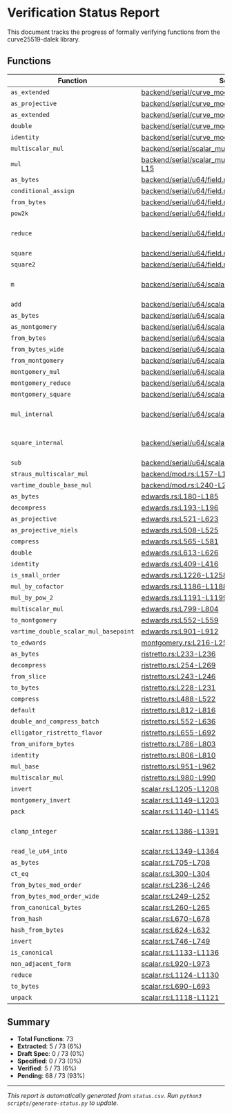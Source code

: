 # Verification Status Report

This document tracks the progress of formally verifying functions from the curve25519-dalek library.

## Functions

| Function | Source | Spec Theorem | Extracted | Verified | Notes |
|----------|--------|--------------|-----------|----------|-------|
| `as_extended` | [backend/serial/curve_models/mod.rs:L364-L372](curve25519-dalek/src/backend/serial/curve_models/mod.rs#L364-L372) | - | ☐ | ☐ |  |
| `as_projective` | [backend/serial/curve_models/mod.rs:L352-L359](curve25519-dalek/src/backend/serial/curve_models/mod.rs#L352-L359) | - | ☐ | ☐ |  |
| `as_extended` | [backend/serial/curve_models/mod.rs:L337-L345](curve25519-dalek/src/backend/serial/curve_models/mod.rs#L337-L345) | - | ☐ | ☐ |  |
| `double` | [backend/serial/curve_models/mod.rs:L380-L397](curve25519-dalek/src/backend/serial/curve_models/mod.rs#L380-L397) | - | ☐ | ☐ |  |
| `identity` | [backend/serial/curve_models/mod.rs:L229-L237](curve25519-dalek/src/backend/serial/curve_models/mod.rs#L229-L237) | - | ☐ | ☐ |  |
| `multiscalar_mul` | [backend/serial/scalar_mul/straus.rs:L1-L47](curve25519-dalek/src/backend/serial/scalar_mul/straus.rs#L1-L47) | - | ☐ | ☐ |  |
| `mul` | [backend/serial/scalar_mul/vartime_double_base.rs:L1-L15](curve25519-dalek/src/backend/serial/scalar_mul/vartime_double_base.rs#L1-L15) | - | ☐ | ☐ |  |
| `as_bytes` | [backend/serial/u64/field.rs:L367-L369](curve25519-dalek/src/backend/serial/u64/field.rs#L367-L369) | - | ☐ | ☐ |  |
| `conditional_assign` | [backend/serial/u64/field.rs:L247-L254](curve25519-dalek/src/backend/serial/u64/field.rs#L247-L254) | - | ☐ | ☐ |  |
| `from_bytes` | [backend/serial/u64/field.rs:L337-L363](curve25519-dalek/src/backend/serial/u64/field.rs#L337-L363) | - | ☐ | ☐ |  |
| `pow2k` | [backend/serial/u64/field.rs:L374-L456](curve25519-dalek/src/backend/serial/u64/field.rs#L374-L456) | - | ☐ | ☐ |  |
| `reduce` | [backend/serial/u64/field.rs:L290-L323](curve25519-dalek/src/backend/serial/u64/field.rs#L290-L323) | [Backend/Serial/U64/Field/FieldElement51/Reduce.lean](Curve25519Dalek/Proofs/Backend/Serial/U64/Field/FieldElement51/Reduce.lean) | ✅ | ✅ | Verified (oliver-butterley) |
| `square` | [backend/serial/u64/field.rs:L561-L561](curve25519-dalek/src/backend/serial/u64/field.rs#L561-L561) | - | ☐ | ☐ |  |
| `square2` | [backend/serial/u64/field.rs:L566-L570](curve25519-dalek/src/backend/serial/u64/field.rs#L566-L570) | - | ☐ | ☐ |  |
| `m` | [backend/serial/u64/scalar.rs:L56-L58](curve25519-dalek/src/backend/serial/u64/scalar.rs#L56-L58) | [Backend/Serial/U64/Scalar/M.lean](Curve25519Dalek/Proofs/Backend/Serial/U64/Scalar/M.lean) | ✅ | ✅ | Verified (oliver-butterley) |
| `add` | [backend/serial/u64/scalar.rs:L159-L174](curve25519-dalek/src/backend/serial/u64/scalar.rs#L159-L174) | - | ☐ | ☐ |  |
| `as_bytes` | [backend/serial/u64/scalar.rs:L119-L158](curve25519-dalek/src/backend/serial/u64/scalar.rs#L119-L158) | - | ☐ | ☐ |  |
| `as_montgomery` | [backend/serial/u64/scalar.rs:L317-L323](curve25519-dalek/src/backend/serial/u64/scalar.rs#L317-L323) | - | ☐ | ☐ |  |
| `from_bytes` | [backend/serial/u64/scalar.rs:L64-L85](curve25519-dalek/src/backend/serial/u64/scalar.rs#L64-L85) | - | ☐ | ☐ |  |
| `from_bytes_wide` | [backend/serial/u64/scalar.rs:L87-L116](curve25519-dalek/src/backend/serial/u64/scalar.rs#L87-L116) | - | ☐ | ☐ |  |
| `from_montgomery` | [backend/serial/u64/scalar.rs:L324-L432](curve25519-dalek/src/backend/serial/u64/scalar.rs#L324-L432) | - | ☐ | ☐ |  |
| `montgomery_mul` | [backend/serial/u64/scalar.rs:L304-L306](curve25519-dalek/src/backend/serial/u64/scalar.rs#L304-L306) | - | ☐ | ☐ |  |
| `montgomery_reduce` | [backend/serial/u64/scalar.rs:L253-L258](curve25519-dalek/src/backend/serial/u64/scalar.rs#L253-L258) | - | ☐ | ☐ |  |
| `montgomery_square` | [backend/serial/u64/scalar.rs:L310-L312](curve25519-dalek/src/backend/serial/u64/scalar.rs#L310-L312) | - | ☐ | ☐ |  |
| `mul_internal` | [backend/serial/u64/scalar.rs:L203-L217](curve25519-dalek/src/backend/serial/u64/scalar.rs#L203-L217) | [Backend/Serial/U64/Scalar/Scalar52/MulInternal.lean](Curve25519Dalek/Proofs/Backend/Serial/U64/Scalar/Scalar52/MulInternal.lean) | ✅ | ✅ | Verified (oliver-butterley) |
| `square_internal` | [backend/serial/u64/scalar.rs:L222-L241](curve25519-dalek/src/backend/serial/u64/scalar.rs#L222-L241) | [Backend/Serial/U64/Scalar/Scalar52/SquareInternal.lean](Curve25519Dalek/Proofs/Backend/Serial/U64/Scalar/Scalar52/SquareInternal.lean) | ✅ | ✅ | Verified (oliver-butterley) |
| `sub` | [backend/serial/u64/scalar.rs:L175-L198](curve25519-dalek/src/backend/serial/u64/scalar.rs#L175-L198) | - | ☐ | ☐ |  |
| `straus_multiscalar_mul` | [backend/mod.rs:L157-L191](curve25519-dalek/src/backend/mod.rs#L157-L191) | - | ☐ | ☐ |  |
| `vartime_double_base_mul` | [backend/mod.rs:L240-L245](curve25519-dalek/src/backend/mod.rs#L240-L245) | - | ☐ | ☐ |  |
| `as_bytes` | [edwards.rs:L180-L185](curve25519-dalek/src/edwards.rs#L180-L185) | - | ☐ | ☐ |  |
| `decompress` | [edwards.rs:L193-L196](curve25519-dalek/src/edwards.rs#L193-L196) | - | ☐ | ☐ |  |
| `as_projective` | [edwards.rs:L521-L623](curve25519-dalek/src/edwards.rs#L521-L623) | - | ☐ | ☐ |  |
| `as_projective_niels` | [edwards.rs:L508-L525](curve25519-dalek/src/edwards.rs#L508-L525) | - | ☐ | ☐ |  |
| `compress` | [edwards.rs:L565-L581](curve25519-dalek/src/edwards.rs#L565-L581) | - | ☐ | ☐ |  |
| `double` | [edwards.rs:L613-L626](curve25519-dalek/src/edwards.rs#L613-L626) | - | ☐ | ☐ |  |
| `identity` | [edwards.rs:L409-L416](curve25519-dalek/src/edwards.rs#L409-L416) | - | ☐ | ☐ |  |
| `is_small_order` | [edwards.rs:L1226-L1258](curve25519-dalek/src/edwards.rs#L1226-L1258) | - | ☐ | ☐ |  |
| `mul_by_cofactor` | [edwards.rs:L1186-L1188](curve25519-dalek/src/edwards.rs#L1186-L1188) | - | ☐ | ☐ |  |
| `mul_by_pow_2` | [edwards.rs:L1191-L1199](curve25519-dalek/src/edwards.rs#L1191-L1199) | - | ☐ | ☐ |  |
| `multiscalar_mul` | [edwards.rs:L799-L804](curve25519-dalek/src/edwards.rs#L799-L804) | - | ☐ | ☐ |  |
| `to_montgomery` | [edwards.rs:L552-L559](curve25519-dalek/src/edwards.rs#L552-L559) | - | ☐ | ☐ |  |
| `vartime_double_scalar_mul_basepoint` | [edwards.rs:L901-L912](curve25519-dalek/src/edwards.rs#L901-L912) | - | ☐ | ☐ |  |
| `to_edwards` | [montgomery.rs:L216-L252](curve25519-dalek/src/montgomery.rs#L216-L252) | - | ☐ | ☐ |  |
| `as_bytes` | [ristretto.rs:L233-L236](curve25519-dalek/src/ristretto.rs#L233-L236) | - | ☐ | ☐ |  |
| `decompress` | [ristretto.rs:L254-L269](curve25519-dalek/src/ristretto.rs#L254-L269) | - | ☐ | ☐ |  |
| `from_slice` | [ristretto.rs:L243-L246](curve25519-dalek/src/ristretto.rs#L243-L246) | - | ☐ | ☐ |  |
| `to_bytes` | [ristretto.rs:L228-L231](curve25519-dalek/src/ristretto.rs#L228-L231) | - | ☐ | ☐ |  |
| `compress` | [ristretto.rs:L488-L522](curve25519-dalek/src/ristretto.rs#L488-L522) | - | ☐ | ☐ |  |
| `default` | [ristretto.rs:L812-L816](curve25519-dalek/src/ristretto.rs#L812-L816) | - | ☐ | ☐ |  |
| `double_and_compress_batch` | [ristretto.rs:L552-L636](curve25519-dalek/src/ristretto.rs#L552-L636) | - | ☐ | ☐ |  |
| `elligator_ristretto_flavor` | [ristretto.rs:L655-L692](curve25519-dalek/src/ristretto.rs#L655-L692) | - | ☐ | ☐ |  |
| `from_uniform_bytes` | [ristretto.rs:L786-L803](curve25519-dalek/src/ristretto.rs#L786-L803) | - | ☐ | ☐ |  |
| `identity` | [ristretto.rs:L806-L810](curve25519-dalek/src/ristretto.rs#L806-L810) | - | ☐ | ☐ |  |
| `mul_base` | [ristretto.rs:L951-L962](curve25519-dalek/src/ristretto.rs#L951-L962) | - | ☐ | ☐ |  |
| `multiscalar_mul` | [ristretto.rs:L980-L990](curve25519-dalek/src/ristretto.rs#L980-L990) | - | ☐ | ☐ |  |
| `invert` | [scalar.rs:L1205-L1208](curve25519-dalek/src/scalar.rs#L1205-L1208) | - | ☐ | ☐ |  |
| `montgomery_invert` | [scalar.rs:L1149-L1203](curve25519-dalek/src/scalar.rs#L1149-L1203) | - | ☐ | ☐ |  |
| `pack` | [scalar.rs:L1140-L1145](curve25519-dalek/src/scalar.rs#L1140-L1145) | - | ☐ | ☐ |  |
| `clamp_integer` | [scalar.rs:L1386-L1391](curve25519-dalek/src/scalar.rs#L1386-L1391) | [Scalar/ClampInteger.lean](Curve25519Dalek/Proofs/Scalar/ClampInteger.lean) | ✅ | ✅ | Verified (oliver-butterley) |
| `read_le_u64_into` | [scalar.rs:L1349-L1364](curve25519-dalek/src/scalar.rs#L1349-L1364) | - | ☐ | ☐ |  |
| `as_bytes` | [scalar.rs:L705-L708](curve25519-dalek/src/scalar.rs#L705-L708) | - | ☐ | ☐ |  |
| `ct_eq` | [scalar.rs:L300-L304](curve25519-dalek/src/scalar.rs#L300-L304) | - | ☐ | ☐ |  |
| `from_bytes_mod_order` | [scalar.rs:L236-L246](curve25519-dalek/src/scalar.rs#L236-L246) | - | ☐ | ☐ |  |
| `from_bytes_mod_order_wide` | [scalar.rs:L249-L252](curve25519-dalek/src/scalar.rs#L249-L252) | - | ☐ | ☐ |  |
| `from_canonical_bytes` | [scalar.rs:L260-L265](curve25519-dalek/src/scalar.rs#L260-L265) | - | ☐ | ☐ |  |
| `from_hash` | [scalar.rs:L670-L678](curve25519-dalek/src/scalar.rs#L670-L678) | - | ☐ | ☐ |  |
| `hash_from_bytes` | [scalar.rs:L624-L632](curve25519-dalek/src/scalar.rs#L624-L632) | - | ☐ | ☐ |  |
| `invert` | [scalar.rs:L746-L749](curve25519-dalek/src/scalar.rs#L746-L749) | - | ☐ | ☐ |  |
| `is_canonical` | [scalar.rs:L1133-L1136](curve25519-dalek/src/scalar.rs#L1133-L1136) | - | ☐ | ☐ |  |
| `non_adjacent_form` | [scalar.rs:L920-L973](curve25519-dalek/src/scalar.rs#L920-L973) | - | ☐ | ☐ |  |
| `reduce` | [scalar.rs:L1124-L1130](curve25519-dalek/src/scalar.rs#L1124-L1130) | - | ☐ | ☐ |  |
| `to_bytes` | [scalar.rs:L690-L693](curve25519-dalek/src/scalar.rs#L690-L693) | - | ☐ | ☐ |  |
| `unpack` | [scalar.rs:L1118-L1121](curve25519-dalek/src/scalar.rs#L1118-L1121) | - | ☐ | ☐ |  |

## Summary

- **Total Functions**: 73
- **Extracted**: 5 / 73 (6%)
- **Draft Spec**: 0 / 73 (0%)
- **Specified**: 0 / 73 (0%)
- **Verified**: 5 / 73 (6%)
- **Pending**: 68 / 73 (93%)

---

*This report is automatically generated from `status.csv`. Run `python3 scripts/generate-status.py` to update.*
